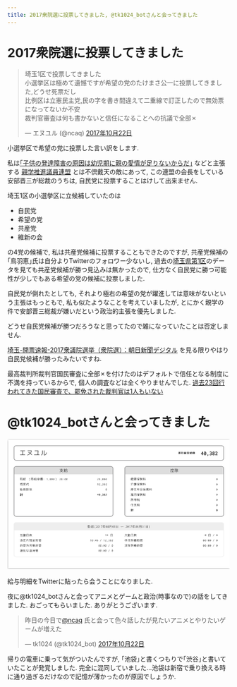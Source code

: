 ```yaml
---
title: 2017衆院選に投票してきました, @tk1024_botさんと会ってきました
---
```


# 2017衆院選に投票してきました

<blockquote class="twitter-tweet" data-lang="ja"><p lang="ja" dir="ltr">埼玉1区で投票してきました<br />小選挙区は極めて遺憾ですが希望の党のたけまさ公一に投票してきました,どうせ死票だし<br />比例区は立憲民主党,民の字を書き間違えて二重線で訂正したので無効票になってないか不安<br />裁判官審査は何も書かないと信任になることへの抗議で全部✗</p>&mdash; エヌユル (@ncaq) <a href="https://twitter.com/ncaq/status/921948215750017024?ref_src=twsrc%5Etfw">2017年10月22日</a></blockquote>

小選挙区で希望の党に投票した言い訳をします.

私は[｢子供の発達障害の原因は幼児期に親の愛情が足りないからだ｣](http://www.newsweekjapan.jp/column/ikeda/2013/04/post-671.php)
などと主張する
[親学推進議員連盟](https://ja.wikipedia.org/wiki/%E8%A6%AA%E5%AD%A6%E6%8E%A8%E9%80%B2%E8%AD%B0%E5%93%A1%E9%80%A3%E7%9B%9F)
とは不倶戴天の敵にあって,
この連盟の会長をしている安部晋三が総裁のうちは,
自民党に投票することはけして出来ません.

埼玉1区の小選挙区に立候補していたのは

* 自民党
* 希望の党
* 共産党
* 維新の会

の4党の候補で,
私は共産党候補に投票することもできたのですが,
共産党候補の｢鳥羽恵｣氏は自分よりTwitterのフォロワー少ないし,
過去の[埼玉県第1区](https://ja.wikipedia.org/wiki/%E5%9F%BC%E7%8E%89%E7%9C%8C%E7%AC%AC1%E5%8C%BA)のデータを見ても共産党候補が勝つ見込みは無かったので,
仕方なく自民党に勝つ可能性が少しでもある希望の党の候補に投票しました.

自民党が倒れたとしても,
それより極右の希望の党が躍進しては意味がないという主張はもっともで,
私も似たようなことを考えていましたが,
とにかく親学の件で安部晋三総裁が嫌いだという政治的主張を優先しました.

どうせ自民党候補が勝つだろうなと思ってたので雑になっていたことは否定しません.

[埼玉-開票速報-2017衆議院選挙（衆院選）：朝日新聞デジタル](http://www.asahi.com/senkyo/senkyo2017/kaihyo/A11.html)
を見る限りやはり自民党候補が勝ったみたいですね.

最高裁判所裁判官国民審査に全部✗を付けたのはデフォルトで信任となる制度に不満を持っているからで,
個人の調査などは全くやりませんでした.
[過去23回行われてきた国民審査で、罷免された裁判官は1人もいない](http://www.newsweekjapan.jp/stories/world/2017/10/post-8703.php)

# @tk1024_botさんと会ってきました

![給与明細](/asset/screenshot-2017-10-21-09-05-53.png)

給与明細をTwitterに貼ったら会うことになりました.

夜に@tk1024_botさんと会ってアニメとゲームと政治(時事なので)の話をしてきました.
おごってもらいました.
ありがとうございます.

<blockquote class="twitter-tweet" data-lang="ja"><p lang="ja" dir="ltr">昨日の今日で<a href="https://twitter.com/ncaq?ref_src=twsrc%5Etfw">@ncaq</a> 氏と会って色々話したが見たいアニメとやりたいゲームが増えた</p>&mdash; tk1024 (@tk1024_bot) <a href="https://twitter.com/tk1024_bot/status/922091848033746944?ref_src=twsrc%5Etfw">2017年10月22日</a></blockquote>

帰りの電車に乗って気がついたんですが,
｢池袋｣と書くつもりで｢渋谷｣と書いていたことが発覚しました.
完全に混同していました…池袋は新宿で乗り換える時に通り過ぎるだけなので記憶が薄かったのが原因でしょうか.
